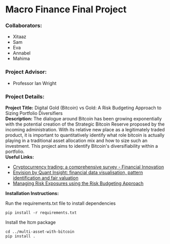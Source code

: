 # Macro Finance Final Project
### Collaborators:
- Xitaaz
- Sam
- Eva
- Annabel
- Mahima

### Project Advisor:
- Professor Ian Wright

### Project Details:
**Project Title:**  Digital Gold (Bitcoin) vs Gold: A Risk Budgeting Approach to Sizing Portfolio Diversifiers \
**Description:** The dialogue around Bitcoin has been growing exponentially with the potential creation of the Strategic
Bitcoin Reserve proposed by the incoming administration. With its relative new place as a legitimately
traded product, it is important to quantitatively identify what role bitcoin is actually playing in a traditional
asset allocation mix and how to size such an investment. This project aims to identify Bitcoin's diversifiability within a portfolio.\
**Useful Links:**
- [Cryptocurrency trading: a comprehensive survey - Financial Innovation](https://link.springer.com/article/10.1186/s40854-021-00321-6)
- [Envision by Quant Insight: financial data visualisation, pattern identification and fair valuation](https://drive.google.com/file/d/1NG2COKWZ8srB-kFUm7rcbmx6ycBomlP6/view?usp=share_link)
- [Managing Risk Exposures using the Risk Budgeting Approach](https://drive.google.com/file/d/1vWJ-lUv72pR-92cvkc01r4ThFRQHjG1w/view?usp=share_link)

**Installation Instructions:** 

Run the requirements.txt file to install dependencies
<pre><code>pip install -r requirements.txt</code></pre>
Install the ltcm package

<pre><code>cd ../multi-asset-with-bitcoin
pip install .</code></pre>
